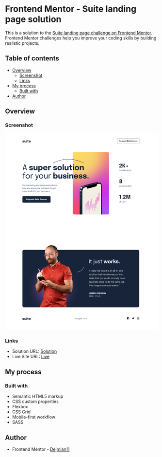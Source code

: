 # Frontend Mentor - Suite landing page solution

This is a solution to the [Suite landing page challenge on Frontend Mentor](https://www.frontendmentor.io/challenges/suite-landing-page-tj_eaU-Ra). Frontend Mentor challenges help you improve your coding skills by building realistic projects.

## Table of contents

- [Overview](#overview)
  - [Screenshot](#screenshot)
  - [Links](#links)
- [My process](#my-process)
  - [Built with](#built-with)
- [Author](#author)

## Overview

### Screenshot

![](https://github.com/Dejmian11/Suite-landing-page/blob/master/assets/design/Screenshot%202023%20-%20%20Frontend%20Mentor%20Suite%20landing%20page.png)

### Links

- Solution URL: [Solution](https://www.frontendmentor.io/solutions/suite-landing-page-build-with-sass-8HqUKBkial)
- Live Site URL: [Live](https://enchanting-choux-1b9101.netlify.app/)

## My process

### Built with

- Semantic HTML5 markup
- CSS custom properties
- Flexbox
- CSS Grid
- Mobile-first workflow
- SASS

## Author

- Frontend Mentor - [Dejmian11](https://www.frontendmentor.io/profile/Dejmian11)
